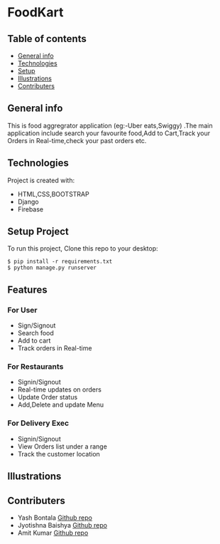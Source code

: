 # FoodKart

## Table of contents
* [General info](#general-info)
* [Technologies](#technologies)
* [Setup](#setup)
* [Illustrations](#illustrations)
* [Contributers](#contributers)

## General info
This is food aggregrator application (eg:-Uber eats,Swiggy) .The main application include search your favourite food,Add to Cart,Track your Orders in Real-time,check your past orders etc. 

## Technologies
Project is created with:
* HTML,CSS,BOOTSTRAP
* Django
* Firebase

## Setup Project
To run this project, Clone this repo to your desktop:

```
$ pip install -r requirements.txt
$ python manage.py runserver
```

## Features
### For User
- Sign/Signout
- Search food
- Add to cart
- Track orders in Real-time
### For Restaurants
- Signin/Signout
- Real-time updates on orders
- Update Order status
- Add,Delete and update Menu
### For Delivery Exec
- Signin/Signout
- View Orders list under a range
- Track the customer location

## Illustrations


## Contributers

- Yash Bontala [Github repo](https://github.com/Yashbontala)
- Jyotishna Baishya [Github repo](https://github.com/JyotishnaBaishya)
- Amit Kumar [Github repo](https://github.com/amit295-cse)
